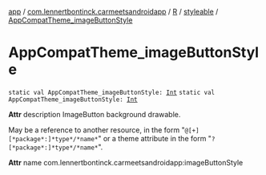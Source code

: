 [app](../../../index.md) / [com.lennertbontinck.carmeetsandroidapp](../../index.md) / [R](../index.md) / [styleable](index.md) / [AppCompatTheme_imageButtonStyle](./-app-compat-theme_image-button-style.md)

# AppCompatTheme_imageButtonStyle

`static val AppCompatTheme_imageButtonStyle: `[`Int`](https://kotlinlang.org/api/latest/jvm/stdlib/kotlin/-int/index.html)
`static val AppCompatTheme_imageButtonStyle: `[`Int`](https://kotlinlang.org/api/latest/jvm/stdlib/kotlin/-int/index.html)

**Attr**
description ImageButton background drawable.

May be a reference to another resource, in the form "`@[+][*package*:]*type*/*name*`" or a theme attribute in the form "`?[*package*:]*type*/*name*`".

**Attr**
name com.lennertbontinck.carmeetsandroidapp:imageButtonStyle

